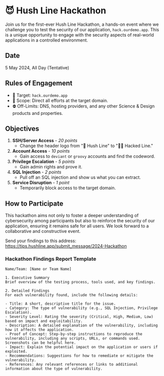 # 😈 Hush Line Hackathon

Join us for the first-ever Hush Line Hackathon, a hands-on event where we challenge you to test the security of our application, `hack.ourdemo.app`. This is a unique opportunity to engage with the security aspects of real-world applications in a controlled environment.

## Date
5 May 2024, All Day (Tentative)

## Rules of Engagement

- 🎯 Target: `hack.ourdemo.app`
- 🤝 Scope: Direct all efforts at the target domain.
- ⛔️ Off-Limits: DNS, hosting providers, and any other Science & Design products and properties.

## Objectives

1. **SSH/Server Access** - _20 points_
   - Change the header logo from "🤫 Hush Line" to "🏴‍☠️ Hacked Line."
2. **Account Access** - _10 points_
   - Gain access to `deviant` or `groovy` accounts and find the codeword.
3. **Privilege Escalation** - _5 points_
   - Gain admin rights and prove it.
4. **SQL Injection** - _2 points_
   - Pull off an SQL injection and show us what you can extract.
5. **Service Disruption** - _1 point_
   - Temporarily block access to the target domain.

## How to Participate

This hackathon aims not only to foster a deeper understanding of cybersecurity among participants but also to reinforce the security of our application, ensuring it remains safe for all users. We look forward to a collaborative and constructive event.

Send your findings to this address: https://tips.hushline.app/submit_message/2024-Hackathon

### Hackathon Findings Report Template

```
Name/Team: [Name or Team Name]

1. Executive Summary
Brief overview of the testing process, tools used, and key findings.

2. Detailed Findings
For each vulnerability found, include the following details:

- Title: A short, descriptive title for the issue.
- Category: The type of vulnerability (e.g., SQL Injection, Privilege Escalation).
- Severity Level: Rating the severity (Critical, High, Medium, Low) based on impact and exploitability.
- Description: A detailed explanation of the vulnerability, including how it affects the application.
- Proof of Concept: Step-by-step instructions to reproduce the vulnerability, including any scripts, URLs, or commands used. Screenshots can be helpful here.
- Impact: Explain the potential impact on the application or users if exploited.
- Recommendations: Suggestions for how to remediate or mitigate the vulnerability.
- References: Any relevant references or links to additional information about the type of vulnerability.
```
